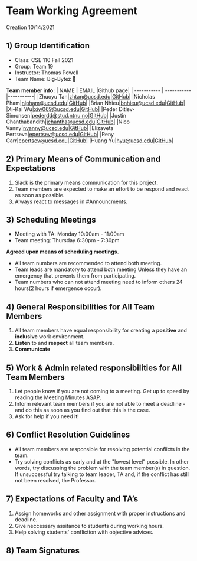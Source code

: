 
# Team Working Agreement #
Creation 10/14/2021
<br>
## 1) Group Identification ##
- Class: CSE 110 Fall 2021
- Group: Team 19
- Instructor: Thomas  Powell 
- Team Name: Big-Bytez 🍔

**Team member info:**
| NAME        | EMAIL       |Github page|
| ----------- | ----------- |-----------|
|Zhuoyu Tan|zhtan@ucsd.edu|[GitHub](https://github.com/Big-Bytez/cse110-fa21-group19/blob/main/admin/georgetanUCSD)|
|Nicholas Pham|nlpham@ucsd.edu|[GitHub](https://github.com/nlpham)|
|Brian Nhieu|bnhieu@ucsd.edu|[GitHub](https://github.com/nhieubrian)|
|Xi-Kai Wu|xiw069@ucsd.edu|[GitHub](https://github.com/skaiwu)|
|Peder Ditlev-Simonsen|pederdd@stud.ntnu.no|[GitHub](https://github.com/PederDDS/This-is-me/blob/newBranch/index.md)|
|Justin Chanthabandith|jchantha@ucsd.edu|[GitHub](https://github.com/thejustinrock)|
|Nico Vanny|nvanny@ucsd.edu|[GitHub](https://github.com/nvanny)|
|Elizaveta Pertseva|epertsev@ucsd.edu|[GitHub](https://github.com/limpa105)|
|Reny Carr|epertsev@ucsd.edu|[GitHub](https://github.com/renaissancejlc)|
|Huang Yu|hyu@ucsd.edu|[GitHub](https://github.com/KKlein99)|


## 2) Primary Means of Communication and Expectations ##
1. Slack is the primary means communication for this project. 
2. Team members are expected to make an effort to be respond and react as soon as possible.
3. Always react to messages in #Announcments.

## 3) Scheduling Meetings ##

* Meeting with TA:  Monday 10:00am - 11:00am  
* Team meeting:  Thursday 6:30pm - 7:30pm 

**Agreed upon means of scheduling meetings.**

  * All team numbers are recommended to attend both meeting.
  * Team leads are mandatory to attend both meeting Unless they have an emergency that prevents them from participating.
  * Team numbers who can not attend meeting need to inform others 24 hours(2 hours if emergence occur).


## 4) General Responsibilities for All Team Members ##

1. All team members have equal responsibility for creating a **positive** and **inclusive** work environment.
2. **Listen** to and **respect** all team members.
3. **Communicate** 

## 5) Work & Admin related responsibilities for All Team Members ## 

1. Let people know if you are not coming to a meeting. Get up to speed by reading the Meeting Minutes ASAP.
2. Inform relevant team members if you are not able to meet a deadline - and do this as soon as you find out that this is the case.
3. Ask for help if you need it!

## 6) Conflict Resolution Guidelines ##

* All team members are responsible for resolving potential conflicts in the team.
* Try solving conflicts as early and at the "lowest level" possible. In other words, try discussing the problem with the team member(s) in question. If unsuccessful try talking to team leader, TA and, if the conflict has still not been resolved, the Professor.

## 7) Expectations of Faculty and TA’s ## 

1. Assign homeworks and other assignment with proper instructions and deadline.
2. Give neccessary assitance to students during working hours.
3. Help solving students' confliction with objective advices.

## 8) Team Signatures ##







